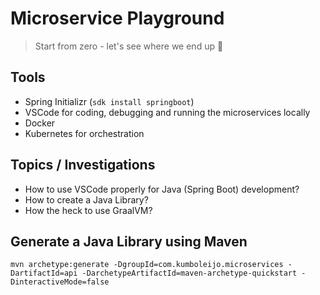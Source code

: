 # Microservice Playground

> Start from zero - let's see where we end up 🤪


## Tools

- Spring Initializr (`sdk install springboot`)
- VSCode for coding, debugging and running the microservices locally
- Docker
- Kubernetes for orchestration

## Topics / Investigations

- How to use VSCode properly for Java (Spring Boot) development?
- How to create a Java Library?
- How the heck to use GraalVM?

## Generate a Java Library using Maven

```
mvn archetype:generate -DgroupId=com.kumboleijo.microservices -DartifactId=api -DarchetypeArtifactId=maven-archetype-quickstart -DinteractiveMode=false
```